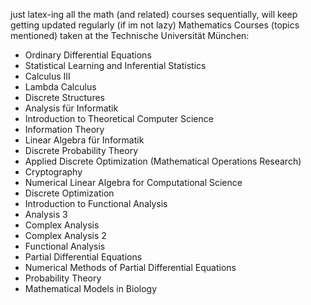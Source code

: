 just latex-ing all the math (and related) courses sequentially, will keep getting updated regularly (if im not lazy)
Mathematics Courses (topics mentioned) taken at the Technische Universität München:
- Ordinary Differential Equations
- Statistical Learning and Inferential Statistics
- Calculus III 
- Lambda Calculus
- Discrete Structures
- Analysis für Informatik
- Introduction to Theoretical Computer Science
- Information Theory
- Linear Algebra für Informatik
- Discrete Probability Theory
- Applied Discrete Optimization (Mathematical Operations Research)
- Cryptography 
- Numerical Linear Algebra for Computational Science
- Discrete Optimization
- Introduction to Functional Analysis
- Analysis 3
- Complex Analysis
- Complex Analysis 2
- Functional Analysis
- Partial Differential Equations
- Numerical Methods of Partial Differential Equations
- Probability Theory
- Mathematical Models in Biology

  


